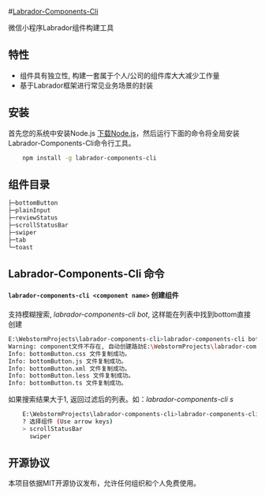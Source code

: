 #[Labrador-Components-Cli](https://github.com/jf3096/labrador-components-cli)

微信小程序Labrador组件构建工具

## 特性
* 组件具有独立性, 构建一套属于个人/公司的组件库大大减少工作量
* 基于Labrador框架进行常见业务场景的封装

## 安装

首先您的系统中安装Node.js [下载Node.js](https://nodejs.org/en/)，然后运行下面的命令将全局安装Labrador-Components-Cli命令行工具。

``` bash
    npm install -g labrador-components-cli
```

## 组件目录

```bash
├─bottomButton
├─plainInput
├─reviewStatus
├─scrollStatusBar
├─swiper
├─tab
└─toast
```

## Labrador-Components-Cli 命令

#### `labrador-components-cli <component name>` 创建组件

支持模糊搜索, <i>labrador-components-cli bot</i>, 这样能在列表中找到bottom直接创建
```bash
E:\WebstormProjects\labrador-components-cli>labrador-components-cli bot
Warning: component文件不存在, 自动创建路劲E:\WebstormProjects\labrador-components-cli\__components\bottomButton
Info: bottomButton.css 文件复制成功。
Info: bottomButton.js 文件复制成功。
Info: bottomButton.xml 文件复制成功。
Info: bottomButton.less 文件复制成功。
Info: bottomButton.ts 文件复制成功。
```


如果搜索结果大于1, 返回过滤后的列表。如：<i>labrador-components-cli s</i>

```bash
    E:\WebstormProjects\labrador-components-cli>labrador-components-cli s
    ? 选择组件 (Use arrow keys)
    > scrollStatusBar
      swiper
```

## 开源协议

本项目依据MIT开源协议发布，允许任何组织和个人免费使用。